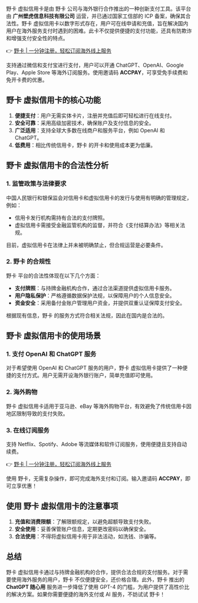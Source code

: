 野卡 虚拟信用卡是由 野卡 公司与海外银行合作推出的一种创新支付工具。该平台由 **广州壁虎信息科技有限公司** 运营，并已通过国家工信部的 ICP 备案，确保其合法性。野卡 虚拟信用卡以数字形式存在，用户可在线申请和充值，旨在解决国内用户在海外服务支付时遇到的困难。此卡不仅提供便捷的支付功能，还具有防欺诈和增强支付安全性的特点。

👉 [野卡 | 一分钟注册，轻松订阅海外线上服务](https://bit.ly/bewildcard)

支持通过微信和支付宝进行支付，用户可以开通 ChatGPT、OpenAI、Google Play、Apple Store 等海外订阅服务。使用邀请码 **ACCPAY**，可享受免手续费和免开卡费的优惠。

## 野卡 虚拟信用卡的核心功能

1. **便捷支付**：用户无需实体卡片，注册并充值后即可轻松进行在线支付。
2. **安全可靠**：采用高级加密技术，确保账户及支付信息的安全。
3. **广泛适用**：支持全球大多数在线商户和服务平台，例如 OpenAI 和 ChatGPT。
4. **低费用**：相比传统信用卡，野卡 的开卡和使用成本更为低廉。

## 野卡 虚拟信用卡的合法性分析

### 1. 监管政策与法律要求

中国人民银行和银保监会对信用卡和虚拟信用卡的发行与使用有明确的管理规定，例如：
- 信用卡发行机构需持有合法的支付牌照。
- 虚拟信用卡需接受金融监管机构的监督，并符合《支付结算办法》等相关法规。

目前，虚拟信用卡在法律上并未被明确禁止，但合规运营是必要条件。

### 2. 野卡 的合规性

野卡 平台的合法性体现在以下几个方面：
- **支付牌照**：与持牌金融机构合作，通过合法渠道提供虚拟信用卡服务。
- **用户隐私保护**：严格遵循数据保护法规，以保障用户的个人信息安全。
- **资金安全**：采用备付金账户管理用户资金，并提供双重认证保障支付安全。

根据现有信息，野卡 的服务方式符合相关法规，因此在国内是合法的。

## 野卡 虚拟信用卡的使用场景

### 1. 支付 OpenAI 和 ChatGPT 服务

对于希望使用 OpenAI 和 ChatGPT 服务的用户，野卡 虚拟信用卡提供了一种便捷的支付方式。用户无需开设海外银行账户，简单充值即可使用。

### 2. 海外购物

野卡 虚拟信用卡适用于亚马逊、eBay 等海外购物平台，有效避免了传统信用卡因地区限制导致的支付失败。

### 3. 在线订阅服务

支持 Netflix、Spotify、Adobe 等流媒体和软件订阅服务，使用便捷且支持自动续费。

👉 [野卡 | 一分钟注册，轻松订阅海外线上服务](https://bit.ly/bewildcard)

使用 野卡，无需复杂操作，即可完成海外支付和订阅。输入邀请码 **ACCPAY**，即可立享优惠！

## 使用 野卡 虚拟信用卡的注意事项

1. **充值和消费限额**：了解限额规定，以避免超额导致支付失败。
2. **安全使用**：妥善保管账户信息，定期更改密码以确保安全。
3. **合法使用**：不得将虚拟信用卡用于非法活动，如洗钱、诈骗等。

## 总结

野卡 虚拟信用卡通过与持牌金融机构的合作，提供合法合规的支付服务。对于需要使用海外服务的用户，野卡 不仅便捷安全，还价格合理。此外，野卡 推出的 **ChatGPT 随心用** 服务进一步降低了使用 GPT-4 的门槛，为用户提供了高性价比的解决方案。如果你需要便捷的海外支付或 AI 服务，不妨试试 野卡！